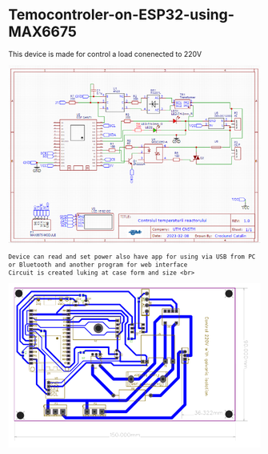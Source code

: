 # Temocontroler-on-ESP32-using-MAX6675
 This device is made for control a load conenected to 220V <br>
<div style="text-align:center"><img src="thermocontrol.png" width="600" title="Circuit" margin=></div>

    Device can read and set power also have app for using via USB from PC or Bluetooth and another program for web interface
    Circuit is created luking at case form and size <br>
<div style="text-align:center"><img src="thermocontrolFootprint.png" width="600" title="footprint" align="center"></div>
